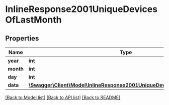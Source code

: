 # InlineResponse2001UniqueDevicesOfLastMonth

## Properties
Name | Type | Description | Notes
------------ | ------------- | ------------- | -------------
**year** | **int** |  | [optional] 
**month** | **int** |  | [optional] 
**day** | **int** |  | [optional] 
**data** | [**\Swagger\Client\Model\InlineResponse2001UniqueDevicesOfLastMonthData[]**](InlineResponse2001UniqueDevicesOfLastMonthData.md) |  | [optional] 

[[Back to Model list]](../../README.md#documentation-for-models) [[Back to API list]](../../README.md#documentation-for-api-endpoints) [[Back to README]](../../README.md)

